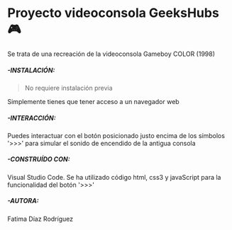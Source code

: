 # Proyecto videoconsola GeeksHubs🎮
Se trata de una recreación de la videoconsola Gameboy COLOR (1998)

##### **-INSTALACIÓN:**
> No requiere instalación previa

Simplemente tienes que tener acceso a un navegador web

##### **-INTERACCIÓN:**
Puedes interactuar con el botón posicionado justo encima de los símbolos '>>>' para 
simular el sonido de encendido de la antigua consola

##### **-CONSTRUÍDO CON:**
Visual Studio Code.  Se ha utilizado código html, css3 y javaScript para la funcionalidad del botón '>>>'

##### **-AUTORA**:
Fatima Díaz Rodríguez
